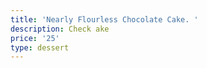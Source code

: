 ```yaml
---
title: 'Nearly Flourless Chocolate Cake. '
description: Check ake
price: '25'
type: dessert
---
```


